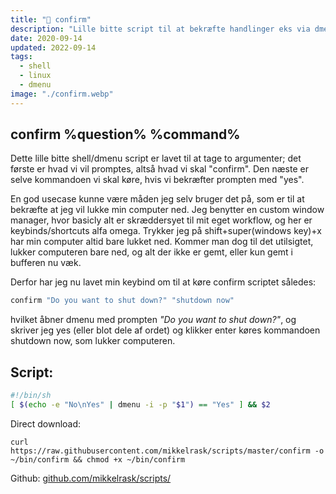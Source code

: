 ```yaml
---
title: "🫡 confirm"
description: "Lille bitte script til at bekræfte handlinger eks via dmenu"
date: 2020-09-14
updated: 2022-09-14
tags:
  - shell
  - linux
  - dmenu
image: "./confirm.webp"
---
```


## confirm %question% %command%

Dette lille bitte shell/dmenu script er lavet til at tage to argumenter; det første er hvad vi vil promptes, altså hvad vi skal "confirm". Den næste er selve kommandoen vi skal køre, hvis vi bekræfter prompten med "yes".

En god usecase kunne være måden jeg selv bruger det på, som er til at bekræfte at jeg vil lukke min computer ned. Jeg benytter en custom window manager, hvor basicly alt er skræddersyet til mit eget workflow, og her er keybinds/shortcuts alfa omega. Trykker jeg på shift+super(windows key)+x har min computer altid bare lukket ned. Kommer man dog til det utilsigtet, lukker computeren bare ned, og alt der ikke er gemt, eller kun gemt i bufferen nu væk.

Derfor har jeg nu lavet min keybind om til at køre confirm scriptet således:

```bash
confirm "Do you want to shut down?" "shutdown now"
```

hvilket åbner dmenu med prompten _"Do you want to shut down?"_, og skriver jeg yes (eller blot dele af ordet) og klikker enter køres kommandoen shutdown now, som lukker computeren.

## Script:

```sh
#!/bin/sh
[ $(echo -e "No\nYes" | dmenu -i -p "$1") == "Yes" ] && $2
```

Direct download:

`curl https://raw.githubusercontent.com/mikkelrask/scripts/master/confirm -o ~/bin/confirm && chmod +x ~/bin/confirm`

Github: [github.com/mikkelrask/scripts/](https://raw.githubusercontent.com/mikkelrask/scripts/master/confirm)
